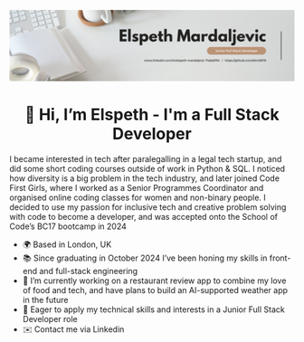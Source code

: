 ![Github Banner](./assets/Github%20Profile%20Banner.png)

<div align="center">
<h1> 👋 Hi, I’m Elspeth - I'm a Full Stack Developer </h1>
</div>


I became interested in tech after paralegalling in a legal tech startup, and did some short coding courses outside of work in Python & SQL. I noticed how diversity is a big problem in the tech industry, and later joined Code First Girls, where I worked as a Senior Programmes Coordinator and organised online coding classes for women and non-binary people. I decided to use my passion for inclusive tech and creative problem solving with code to become a developer, and was accepted onto the School of Code’s BC17 bootcamp in 2024

- 🌍 Based in London, UK
- 📚 Since graduating in October 2024 I’ve been honing my skills in front-end and full-stack engineering
- 🧠 I’m currently working on a restaurant review app to combine my love of food and tech, and have plans to build an AI-supported weather app in the future
- 🚀 Eager to apply my technical skills and interests in a Junior Full Stack Developer role
- ✉️ Contact me via Linkedin
